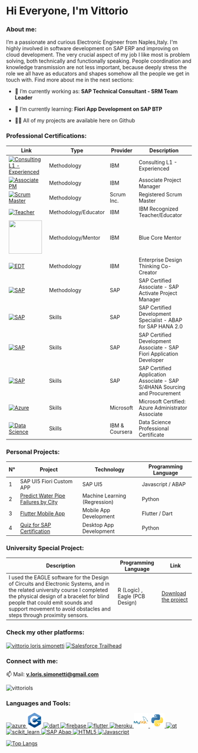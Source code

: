 <h1 align="left">Hi Everyone, I'm Vittorio</h1>
<h3 align="left">About me: </h3>
<p align="left">
I’m a passionate and curious Electronic Engineer from Naples,Italy. I'm highly involved in software development on SAP ERP and improving on cloud development. The very crucial aspect of my job I like most is problem solving, both technically and functionally speaking. People coordination and knowledge transmission are not less important, because deeply stress the role we all have as educators and shapes somehow all the people we get in touch with. Find more about me in the next sections:
</p>

- 🔭 I’m currently working as: **SAP Technical Consultant - SRM Team Leader**

- 🌱 I’m currently learning:   **Fiori App Development on SAP BTP**

- 👨‍💻 All of my projects are available here on Github

<h3 align="left">Professional Certifications: </h3>
<p align="center">
  
| Link | Type | Provider | Description |
| ----------- | ------ | ------ | ------ | 
|<a href="https://www.credly.com/earner/earned/badge/e18f1c6d-5716-4be6-995f-962f7b31ce43" target="_blank"> <img src="https://images.credly.com/size/340x340/images/eb1d0882-1877-4957-81af-361f29e3ee1b/Consulting-Level-1-Experiencedv1.png" alt="Consulting L1 - Experienced" width="85" height="85"/>| Methodology | IBM | Consulting L1 - Experienced|
|<a href="https://www.credly.com/earner/earned/badge/cff1e8fd-6c27-4587-a04f-f1795790cc4e" target="_blank"> <img src="https://images.credly.com/size/340x340/images/01a0af6e-aa37-4a4c-8b84-3a980dda4ff5/PM-Associate.png" alt="Associate PM" width="90" height="90"/>| Methodology | IBM | Associate Project Manager |
|<a href="https://s3.amazonaws.com/scruminc-certs/RSM-8042170" target="_blank"> <img src="https://s3.amazonaws.com/ss4t-files/BadgeRSM1633360962364.png" alt="Scrum Master" width="90" height="90"/>| Methodology | Scrum Inc. | Registered Scrum Master |
|<a href="https://www.credly.com/earner/earned/badge/52962b98-179e-4b49-af71-7341429b599a" target="_blank"> <img src="https://images.credly.com/size/340x340/images/cb7d5b5f-47f5-438f-be3c-d2d3254af584/Recognized-Teacher-Educator.png" alt="Teacher" width="90" height="90"/>| Methodology/Educator | IBM | IBM Recognized Teacher/Educator |
|<a href="https://www.credly.com/badges/2daccd0d-8cb8-4f45-9a8f-0c46c8bd6729/public_url" target="_blank"> <img src="https://images.credly.com/size/340x340/images/5fc0a9df-5ff7-4bcd-8eb8-5bf512eb3a0c/Blue-Core-Mentor.png" width="90" height="90"/>| Methodology/Mentor | IBM | Blue Core Mentor |
|<a href="https://www.credly.com/earner/earned/badge/58097bc9-6ead-447d-9be8-f27b3dc163c5"> <img src="https://images.credly.com/size/340x340/images/2700b813-82b8-4232-9b36-5dcd5cd24584/Badges_v8-08_Co-Creator.png" alt="EDT" width="90" height="90"/>| Methodology | IBM | Enterprise Design Thinking Co-Creator |
|<a href="https://www.credly.com/badges/5d8f3acf-d1c9-4e22-a7e4-61487b0a776c" target="_blank"> <img src="https://images.credly.com/size/340x340/images/034a0102-9b43-4331-8941-a7a6ec62fb1a/C_ACTIVATE05.png" alt="SAP" width="90" height="90"/>| Methodology | SAP | SAP Certified Associate - SAP Activate Project Manager |
|<a href="https://www.credly.com/earner/earned/badge/0b1dc3a4-024c-4eb6-9025-eb9fe9cc1a90" target="_blank"> <img src="https://images.credly.com/size/340x340/images/c404c861-c9d8-49d5-aa48-1e69fdb83f04/E_HANAAW_16.png" alt="SAP" width="90" height="90"/>| Skills | SAP | SAP Certified Development Specialist - ABAP for SAP HANA 2.0 |
|<a href="https://www.credly.com/earner/earned/badge/cf08a317-0a60-45a5-9f3d-bbc84b143be4" target="_blank"> <img src="https://images.credly.com/size/340x340/images/844e0d1e-45e7-4818-8640-df588b002d8d/C_FIORDEV_21.png" alt="SAP" width="90" height="90"/>| Skills | SAP | SAP Certified Development Associate - SAP Fiori Application Developer |
|<a href="https://www.credly.com/earner/earned/badge/ea6e428b-3312-4139-a408-3bc0143297bd" target="_blank"> <img src="https://images.credly.com/size/340x340/images/03b9f921-960b-4ca8-9e48-dacc64cada98/C_TS452_1909.png" alt="SAP" width="90" height="90"/>| Skills | SAP | SAP Certified Application Associate - SAP S/4HANA Sourcing and Procurement |
|<a href="https://www.credly.com/earner/earned/badge/32614ebd-60a4-457d-b629-0b0142867ead" target="_blank"> <img src="https://images.credly.com/size/340x340/images/336eebfc-0ac3-4553-9a67-b402f491f185/azure-administrator-associate-600x600.png" alt="Azure" width="90" height="90"/>| Skills | Microsoft | Microsoft Certified: Azure Administrator Associate |
|<a href="https://www.credly.com/earner/earned/badge/19abba21-c015-4665-9d57-b58312b71750" target="_blank"> <img src="https://images.credly.com/size/340x340/images/b47e9b58-7f54-4981-b156-5e7d354c8215/Professional_Certificate_-_Data_Science.png" alt="Data Science" width="90" height="90"/>| Skills | IBM & Coursera | Data Science Professional Certificate |




<h3 align="left">Personal Projects: </h3>
<p align="left">
  
| N° | Project | Technology | Programming Language |
| ------ | ------ | ------ | ------ | 
|1| SAP UI5 Fiori Custom APP | SAP UI5 | Javascript / ABAP |
|2| [Predict Water Pipe Failures by City](https://github.com/vittoriols/Machine-Learning-Model-to-Predict-Water-Pipe-Failures-by-City.git) | Machine Learning (Regression) | Python |
|3| [Flutter Mobile App](https://github.com/vittoriols/Flutter-Mobile-App/blob/main/README.md) | Mobile App Development | Flutter / Dart |
|4| [Quiz for SAP Certification](https://github.com/vittoriols/Quiz-SAP-Certification) | Desktop App Development | Python |
<h3 align="left">University Special Project: </h3>
<p align="left">
  
| Description | Programming Language | Link |
| ------ | ------ | ------ |
|I used the EAGLE software for the Design of Circuits and Electronic Systems, and in the related university course I completed the physical design of a bracelet for blind people that could emit sounds and support movement to avoid obstacles and steps through proximity sensors. | R (Logic) , Eagle (PCB Design) | [Download the project](https://drive.google.com/drive/folders/1uieaA7lIue8x--Q9Pl5-OfSu9vZARuUO?usp=sharing) |

<h3 align="left">Check my other platforms: </h3>
<div>
<p align="left">
<a href="https://linkedin.com/in/vittorio-loris-simonetti" target="blank"><img align="center" src="https://raw.githubusercontent.com/rahuldkjain/github-profile-readme-generator/master/src/images/icons/Social/linked-in-alt.svg" alt="vittorio loris simonetti" height="30" width="40" /></a> 
<a href="https://trailblazer.me/id/vlsimonetti " target="blank"><img align="center" src="https://trailhead.salesforce.com/assets/ranks/adventurer-7ef27eea9542ac4d20cecd3a8ac9e70e3e09e7d90ac062ea7c92971face2f277.png" alt="Salesforce Trailhead" height="30" width="40" /></a> </p> </div>


<h3 align="left">Connect with me:</h3>


📫 Mail: **v.loris.simonetti@gmail.com** 

<p align="left"> <img src="https://komarev.com/ghpvc/?username=vittoriols&label=Profile%20views&color=0e75b6&style=flat" alt="vittoriols" /> </p>
<h3 align="left">Languages and Tools:</h3>
<p align="left"> <a href="https://azure.microsoft.com/en-in/" target="_blank"> <img src="https://www.vectorlogo.zone/logos/microsoft_azure/microsoft_azure-icon.svg" alt="azure" width="40" height="40"/> </a> <a href="https://www.w3schools.com/cpp/" target="_blank"> <img src="https://raw.githubusercontent.com/devicons/devicon/master/icons/cplusplus/cplusplus-original.svg" alt="cplusplus" width="40" height="40"/> </a> <a href="https://dart.dev" target="_blank"> <img src="https://www.vectorlogo.zone/logos/dartlang/dartlang-icon.svg" alt="dart" width="40" height="40"/> </a> <a href="https://firebase.google.com/" target="_blank"> <img src="https://www.vectorlogo.zone/logos/firebase/firebase-icon.svg" alt="firebase" width="40" height="40"/> </a> <a href="https://flutter.dev" target="_blank"> <img src="https://www.vectorlogo.zone/logos/flutterio/flutterio-icon.svg" alt="flutter" width="40" height="40"/> </a> <a href="https://heroku.com" target="_blank"> <img src="https://www.vectorlogo.zone/logos/heroku/heroku-icon.svg" alt="heroku" width="40" height="40"/> </a> <a href="https://www.mysql.com/" target="_blank"> <img src="https://raw.githubusercontent.com/devicons/devicon/master/icons/mysql/mysql-original-wordmark.svg" alt="mysql" width="40" height="40"/> </a> <a href="https://www.python.org" target="_blank"> <img src="https://raw.githubusercontent.com/devicons/devicon/master/icons/python/python-original.svg" alt="python" width="40" height="40"/> </a> <a href="https://www.qt.io/" target="_blank"> <img src="https://upload.wikimedia.org/wikipedia/commons/0/0b/Qt_logo_2016.svg" alt="qt" width="40" height="40"/> </a> <a href="https://scikit-learn.org/" target="_blank"> <img src="https://upload.wikimedia.org/wikipedia/commons/0/05/Scikit_learn_logo_small.svg" alt="scikit_learn" width="40" height="40"/> </a> <a href="https://www.sap.com/" target="_blank"> <img src="https://upload.wikimedia.org/wikipedia/commons/5/59/SAP_2011_logo.svg" alt="SAP Abap" width="65" height="40"/> </a> <a href="https://www.html.it/" target="_blank"> <img src="https://upload.wikimedia.org/wikipedia/commons/6/61/HTML5_logo_and_wordmark.svg" alt="HTML5" width="40" height="40"/> </a> <a href="https://www.javascript.com/" target="_blank"> <img src="https://upload.wikimedia.org/wikipedia/commons/9/99/Unofficial_JavaScript_logo_2.svg" alt="Javascript" width="40" height="40"/> </a> </p>

[![Top Langs](https://github-readme-stats.vercel.app/api/top-langs/?username=vittoriols)](https://github.com/vittoriols/github-readme-stats)


